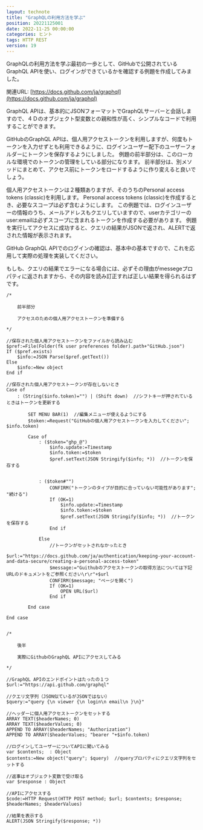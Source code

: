 ```yaml
---
layout: technote
title: "GraphQLの利用方法を学ぶ"
position: 20221125001
date: 2022-11-25 00:00:00
categories: ヒント
tags: HTTP REST
version: 19
---
```


GraphQLの利用方法を学ぶ最初の一歩として、GitHubで公開されているGraphQL APIを使い、ログインができているかを確認する例題を作成してみました。

<!--more-->

関連URL: [https://docs.github.com/ja/graphql](https://docs.github.com/ja/graphql)

GraphQL APIは、基本的にJSONフォーマットでGraphQLサーバーと会話しますので、４Ｄのオブジェクト型変数との親和性が高く、シンプルなコードで利用することができます。

GitHubのGraphQL APIは、個人用アクセストークンを利用しますが、何度もトークンを入力せずとも利用できるように、ログインユーザー配下のユーザーフォルダーにトークンを保存するようにしました。
例題の前半部分は、このローカルな環境でのトークンの管理をしている部分になります。
前半部分は、別メソッドにまとめて、アクセス前にトークンをロードするように作り変えると良いでしょう。

個人用アクセストークンは２種類ありますが、そのうちのPersonal access tokens (classic)を利用します。
Personal access tokens (classic)を作成するとき、必要なスコープは必ず含むようにします。
この例題では、ログインユーザーの情報のうち、メールアドレスもクエリしていますので、userカテゴリーのuser:emailは必ずスコープに含まれるトークンを作成する必要があります。
例題を実行してアクセスに成功すると、クエリの結果がJSONで返され、ALERTで返された情報が表示されます。

GitHub GraphQL APIでのログインの確認は、基本中の基本ですので、これを応用して実際の処理を実装してください。

もしも、クエリの結果でエラーになる場合には、必ずその理由がmessegeプロパティに返されますから、その内容を読み訂正すれば正しい結果を得られるはずです。

```4D
/*
	
	前半部分
	
	アクセスのための個人用アクセストークンを準備する
	
*/

//保存された個人用アクセストークンをファイルから読み込む
$pref:=File(Folder(fk user preferences folder).path+"GitHub.json")
If ($pref.exists)
	$info:=JSON Parse($pref.getText())
Else 
	$info:=New object
End if 

//保存された個人用アクセストークンが存在しないとき
Case of 
	: (String($info.token)="") | (Shift down)  //シフトキーが押されているときはトークンを更新する
		
		SET MENU BAR(1)  //編集メニューが使えるようにする
		$token:=Request("GitHubの個人用アクセストークンを入力してください"; $info.token)
		
		Case of 
			: ($token="ghp_@")
				$info.update:=Timestamp
				$info.token:=$token
				$pref.setText(JSON Stringify($info; *))  //トークンを保存する
				
				
			: ($token#"")
				CONFIRM("トークンのタイプが目的に合っていない可能性があります"; "続ける")
				If (OK=1)
					$info.update:=Timestamp
					$info.token:=$token
					$pref.setText(JSON Stringify($info; *))  //トークンを保存する
				End if 
				
			Else 
				//トークンがセットされなかったとき
				$url:="https://docs.github.com/ja/authentication/keeping-your-account-and-data-secure/creating-a-personal-access-token"
				$message:="Guithubのアクセストークンの取得方法については下記URLのドキュメントをご参照ください\r\r"+$url
				CONFIRM($message; "ページを開く")
				If (OK=1)
					OPEN URL($url)
				End if 
				
		End case 
		
End case 


/*
	
	後半
	
	実際にGithubのGraphQL APIにアクセスしてみる
	
*/

//GraphQL APIのエンドポイントはたったの１つ
$url:="https://api.github.com/graphql"

//クエリ文字列（JSON似ているがJSONではない）
$query:="query {\n viewer {\n login\n email\n }\n}"

//ヘッダーに個人用アクセストークンをセットする
ARRAY TEXT($headerNames; 0)
ARRAY TEXT($headerValues; 0)
APPEND TO ARRAY($headerNames; "Authorization")
APPEND TO ARRAY($headerValues; "bearer "+$info.token)

//ログインしてユーザーについてAPIに聞いてみる
var $contents;  : Object
$contents:=New object("query"; $query)  //queryプロパティにクエリ文字列をセットする

//返事はオブジェクト変数で受け取る
var $response : Object

//APIにアクセスする
$code:=HTTP Request(HTTP POST method; $url; $contents; $response; $headerNames; $headerValues)

//結果を表示する
ALERT(JSON Stringify($response; *))
```
